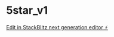 # 5star_v1

[Edit in StackBlitz next generation editor ⚡️](https://stackblitz.com/~/github.com/idevise/5star_v1)